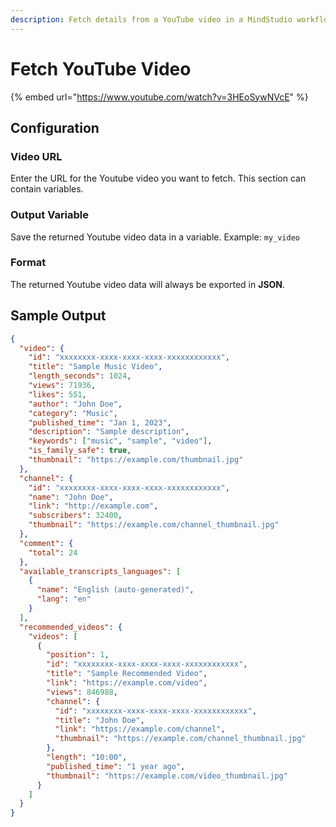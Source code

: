 ```yaml
---
description: Fetch details from a YouTube video in a MindStudio workflow
---
```


# Fetch YouTube Video

{% embed url="https://www.youtube.com/watch?v=3HEoSywNVcE" %}

## Configuration&#x20;

### Video URL

Enter the URL for the Youtube video you want to fetch. This section can contain variables.&#x20;

### Output Variable&#x20;

Save the returned Youtube video data in a variable. Example: `my_video`

### Format&#x20;

The returned Youtube video data will always be exported in **JSON**.&#x20;

## Sample Output

```json
{
  "video": {
    "id": "xxxxxxxx-xxxx-xxxx-xxxx-xxxxxxxxxxxx",
    "title": "Sample Music Video",
    "length_seconds": 1024,
    "views": 71936,
    "likes": 551,
    "author": "John Doe",
    "category": "Music",
    "published_time": "Jan 1, 2023",
    "description": "Sample description",
    "keywords": ["music", "sample", "video"],
    "is_family_safe": true,
    "thumbnail": "https://example.com/thumbnail.jpg"
  },
  "channel": {
    "id": "xxxxxxxx-xxxx-xxxx-xxxx-xxxxxxxxxxxx",
    "name": "John Doe",
    "link": "http://example.com",
    "subscribers": 32400,
    "thumbnail": "https://example.com/channel_thumbnail.jpg"
  },
  "comment": {
    "total": 24
  },
  "available_transcripts_languages": [
    {
      "name": "English (auto-generated)",
      "lang": "en"
    }
  ],
  "recommended_videos": {
    "videos": [
      {
        "position": 1,
        "id": "xxxxxxxx-xxxx-xxxx-xxxx-xxxxxxxxxxxx",
        "title": "Sample Recommended Video",
        "link": "https://example.com/video",
        "views": 846988,
        "channel": {
          "id": "xxxxxxxx-xxxx-xxxx-xxxx-xxxxxxxxxxxx",
          "title": "John Doe",
          "link": "https://example.com/channel",
          "thumbnail": "https://example.com/channel_thumbnail.jpg"
        },
        "length": "10:00",
        "published_time": "1 year ago",
        "thumbnail": "https://example.com/video_thumbnail.jpg"
      }
    ]
  }
}
```

